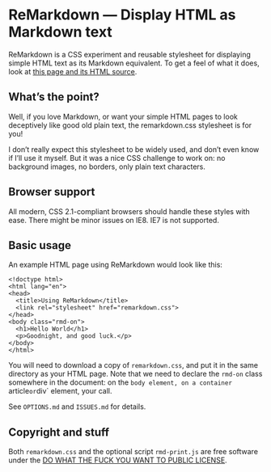 # ReMarkdown — Display HTML as Markdown text

ReMarkdown is a CSS experiment and reusable stylesheet for displaying simple HTML text as its Markdown equivalent. To get a feel of what it does, look at [this page and its HTML source][CPINFO_RMD].

## What’s the point?

Well, if you love Markdown, or want your simple HTML pages to look deceptively
like good old plain text, the remarkdown.css stylesheet is for you!

I don’t really expect this stylesheet to be widely used, and don’t even know
if I’ll use it myself. But it was a nice CSS challenge to work on: no
background images, no borders, only plain text characters.

## Browser support

All modern, CSS 2.1-compliant browsers should handle these styles with ease.
There might be minor issues on IE8. IE7 is not supported.

## Basic usage

An example HTML page using ReMarkdown would look like this:

    <!doctype html>
    <html lang="en">
    <head>
      <title>Using ReMarkdown</title>
      <link rel="stylesheet" href="remarkdown.css">
    </head>
    <body class="rmd-on">
      <h1>Hello World</h1>
      <p>Goodnight, and good luck.</p>
    </body>
    </html>

You will need to download a copy of `remarkdown.css`, and put it in the same
directory as your HTML page. Note that we need to declare the `rmd-on` class
somewhere in the document: on the `body element, on a container `article` or
`div` element, your call.

See `OPTIONS.md` and `ISSUES.md` for details.

## Copyright and stuff

Both `remarkdown.css` and the optional script `rmd-print.js` are free software under the [DO WHAT THE FUCK YOU WANT TO PUBLIC LICENSE][WTFPL].

[CPINFO_RMD]: http://covertprestige.info/css/remarkdown/
[WTFPL]: http://covertprestige.info/css/remarkdown/COPYING
